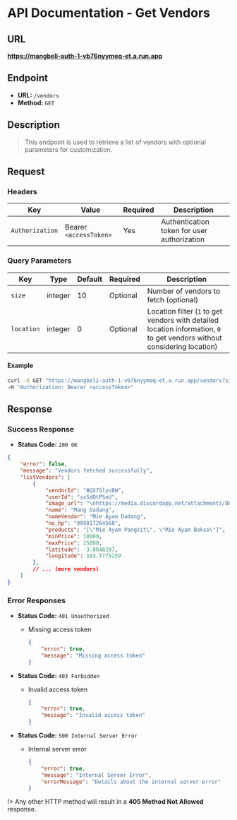 # **API Documentation - Get Vendors**

## URL

**https://mangbeli-auth-1-vb76nyymeq-et.a.run.app**

## Endpoint

- **URL:** `/vendors`
- **Method:** `GET`

## Description

> This endpoint is used to retrieve a list of vendors with optional parameters for customization.

## Request

### Headers

| Key            | Value                  | Required | Description                                |
| -------------- | ---------------------- | -------- | ------------------------------------------ |
| `Authorization`| Bearer `<accessToken>` | Yes      | Authentication token for user authorization|

### Query Parameters

| Key           | Type     | Default | Required | Description                                                  |
| ------------- | -------- | ------- | -------- | ------------------------------------------------------------ |
| `size`        | integer  | 10      | Optional | Number of vendors to fetch (optional)                        |
| `location`    | integer  | 0       | Optional | Location filter (`1` to get vendors with detailed location information, `0` to get vendors without considering location) |

#### Example
```bash
curl -X GET "https://mangbeli-auth-1-vb76nyymeq-et.a.run.app/vendors?size=10&location=1" \
-H "Authorization: Bearer <accessToken>"
```

## Response

### Success Response

- **Status Code:** `200 OK`
```json
{
    "error": false,
    "message": "Vendors fetched successfully",
    "listVendors": [
        {
            "vendorId": "BQX7Slyu8W",
            "userId": "sxSdOtPSeU",
            "image_url": "\nhttps://media.discordapp.net/attachments/880802395414736916/1180103125491789875/7c3613dba5171cb6027c67835dd3b9d4-r.png",
            "name": "Mang Dadang",
            "nameVendor": "Mie Ayam Dadang",
            "no_hp": "089817264568",
            "products": "[\"Mie Ayam Pangsit\", \"Mie Ayam Bakso\"]",
            "minPrice": 10000,
            "maxPrice": 25000,
            "latitude": -3.0048287,
            "longitude": 103.5775259
        },
        // ... (more vendors)
    ]
}
```

### Error Responses

- **Status Code:** `401 Unauthorized`
    - Missing access token
        ```json
        {
            "error": true,
            "message": "Missing access token"
        }
        ```

- **Status Code:** `403 Forbidden`
    - Invalid access token
        ```json
        {
            "error": true,
            "message": "Invalid access token"
        }
        ```

- **Status Code:** `500 Internal Server Error`
    - Internal server error
        ```json
        {
            "error": true,
            "message": "Internal Server Error",
            "errorMessage": "Details about the internal server error"
        }
        ```

!> Any other HTTP method will result in a **405 Method Not Allowed** response.
